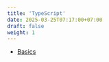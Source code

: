 ```yaml
---
title: 'TypeScript'
date: 2025-03-25T07:17:00+07:00
draft: false
weight: 1
---
```


- [Basics](./basics)
